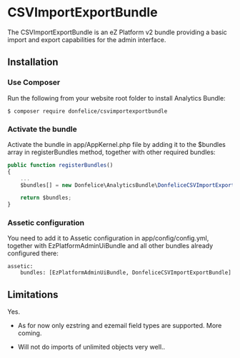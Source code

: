 # CSVImportExportBundle

The CSVImportExportBundle is an eZ Platform v2 bundle providing a basic import and export capabilities for the admin interface.

## Installation

### Use Composer

Run the following from your website root folder to install Analytics Bundle:

```
$ composer require donfelice/csvimportexportbundle
```

### Activate the bundle

Activate the bundle in app/AppKernel.php file by adding it to the $bundles array in registerBundles method, together with other required bundles:

```javascript
public function registerBundles()
{
    ...
    $bundles[] = new Donfelice\AnalyticsBundle\DonfeliceCSVImportExportBundle();

    return $bundles;
}
```

### Assetic configuration

You need to add it to Assetic configuration in app/config/config.yml, together with EzPlatformAdminUiBundle and all other bundles already configured there:

```
assetic:
    bundles: [EzPlatformAdminUiBundle, DonfeliceCSVImportExportBundle]
```

## Limitations

Yes.

- As for now only ezstring and ezemail field types are supported. More coming.

- Will not do imports of unlimited objects very well..
